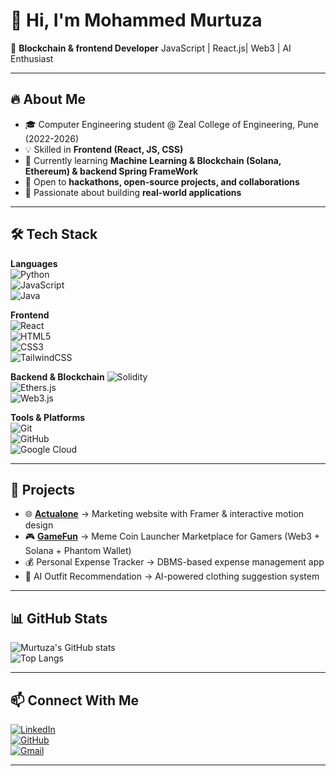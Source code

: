 # 👋 Hi, I'm Mohammed Murtuza  

🚀 **Blockchain & frontend Developer** JavaScript | React.js| Web3 | AI Enthusiast  

---

## 🔥 About Me  
- 🎓 Computer Engineering student @ Zeal College of Engineering, Pune (2022-2026)  
- 💡 Skilled in **Frontend (React, JS, CSS)**  
- 🌱 Currently learning **Machine Learning & Blockchain (Solana, Ethereum) & backend Spring FrameWork**  
- 🤝 Open to **hackathons, open-source projects, and collaborations**  
- 🎯 Passionate about building **real-world applications**  

---

## 🛠️ Tech Stack  

**Languages**  
![Python](https://img.shields.io/badge/Python-3776AB?logo=python&logoColor=white)  
![JavaScript](https://img.shields.io/badge/JavaScript-F7DF1E?logo=javascript&logoColor=black)   
![Java](https://img.shields.io/badge/Java-007396?logo=java&logoColor=white)  

**Frontend**  
![React](https://img.shields.io/badge/React-61DAFB?logo=react&logoColor=black)  
![HTML5](https://img.shields.io/badge/HTML5-E34F26?logo=html5&logoColor=white)  
![CSS3](https://img.shields.io/badge/CSS3-1572B6?logo=css3&logoColor=white)  
![TailwindCSS](https://img.shields.io/badge/TailwindCSS-38B2AC?logo=tailwind-css&logoColor=white)  

**Backend & Blockchain** 
![Solidity](https://img.shields.io/badge/Solidity-363636?logo=solidity&logoColor=white)  
![Ethers.js](https://img.shields.io/badge/Ethers.js-1C1C1C?logo=ethereum&logoColor=white)  
![Web3.js](https://img.shields.io/badge/Web3.js-F16822?logo=web3dotjs&logoColor=white)  

**Tools & Platforms**  
![Git](https://img.shields.io/badge/Git-F05032?logo=git&logoColor=white)  
![GitHub](https://img.shields.io/badge/GitHub-181717?logo=github&logoColor=white)  
![Google Cloud](https://img.shields.io/badge/Google_Cloud-4285F4?logo=google-cloud&logoColor=white)  

---

## 🚀 Projects  

- 🌐 [**Actualone**](http://actualone.xyz) → Marketing website with Framer & interactive motion design  
- 🎮 [**GameFun**](http://gamefun.vercel.app) → Meme Coin Launcher Marketplace for Gamers (Web3 + Solana + Phantom Wallet)  
- 💰 Personal Expense Tracker → DBMS-based expense management app  
- 👕 AI Outfit Recommendation → AI-powered clothing suggestion system  

---

## 📊 GitHub Stats  

![Murtuza's GitHub stats](https://github-readme-stats.vercel.app/api?username=momInl&show_icons=true&theme=radical)  
![Top Langs](https://github-readme-stats.vercel.app/api/top-langs/?username=momInl&layout=compact&theme=radical)  

---

## 📫 Connect With Me  
[![LinkedIn](https://img.shields.io/badge/LinkedIn-blue?logo=linkedin&logoColor=white)](https://www.linkedin.com/in/mohammad-murtuza-mohammad-mustafa-102749203/)  
[![GitHub](https://img.shields.io/badge/GitHub-black?logo=github&logoColor=white)](https://github.com/momInl)  
[![Gmail](https://img.shields.io/badge/Email-D14836?logo=gmail&logoColor=white)](mailto:murtuza9270@gmail.com)  

---
